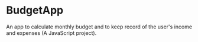 # BudgetApp
An app to calculate monthly budget and to keep record of the user's income and expenses (A JavaScript project).

